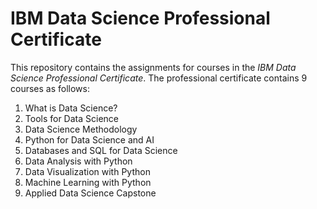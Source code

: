 # IBM Data Science Professional Certificate

This repository contains the assignments for courses in the *IBM Data Science Professional Certificate*. The professional certificate contains 9 courses as follows:

1. What is Data Science?
2. Tools for Data Science
3. Data Science Methodology
4. Python for Data Science and AI
5. Databases and SQL for Data Science
6. Data Analysis with Python
7. Data Visualization with Python
8. Machine Learning with Python
9. Applied Data Science Capstone

